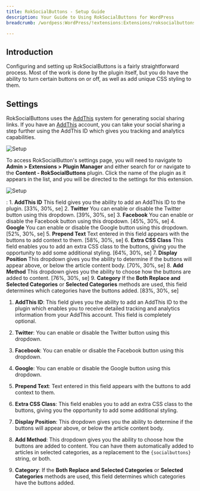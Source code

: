 ```yaml
---
title: RokSocialButtons - Setup Guide
description: Your Guide to Using RokSocialButtons for WordPress
breadcrumb: /wordpess:WordPress/!extensions:Extensions/roksocialbuttons:RokSocialButtons

---
```


Introduction
-----

Configuring and setting up RokSocialButtons is a fairly straightforward process. Most of the work is done by the plugin itself, but you do have the ability to turn certain buttons on or off, as well as add unique CSS styling to them.

Settings
-----

RokSocialButtons uses the [AddThis](http://www.addthis.com/) system for generating social sharing links. If you have an [AddThis](http://www.addthis.com/) account, you can take your social sharing a step further using the AddThis ID which gives you tracking and analytics capabilities. 

![Setup](assets/roksocialbuttons_1.jpeg)

To access RokSocialButton's settings page, you will need to navigate to **Admin > Extensions > Plugin Manager** and either search for or navigate to the **Content - RokSocialButtons** plugin. Click the name of the plugin as it appears in the list, and you will be directed to the settings for this extension.

![Setup](assets/roksocialbuttons_2.jpeg)

:	1. **AddThis ID** This field gives you the ability to add an AddThis ID to the plugin. [33%, 30%, se]
	2. **Twitter** You can enable or disable the Twitter button using this dropdown. [39%, 30%, se]
	3. **Facebook** You can enable or disable the Facebook button using this dropdown. [45%, 30%, se]
	4. **Google** You can enable or disable the Google button using this dropdown. [52%, 30%, se]
	5. **Prepend Text** Text entered in this field appears with the buttons to add context to them. [58%, 30%, se]
	6. **Extra CSS Class** This field enables you to add an extra CSS class to the buttons, giving you the opportunity to add some additional styling. [64%, 30%, se]
	7. **Display Position** This dropdown gives you the ability to determine if the buttons will appear above, or below the article content body.  [70%, 30%, se]
	8. **Add Method** This dropdown gives you the ability to choose how the buttons are added to content. [76%, 30%, se]
	9. **Category** If the **Both Replace and Selected Categories** or **Selected Categories** methods are used, this field determines which categories have the buttons added. [83%, 30%, se]

1. **AddThis ID**: This field gives you the ability to add an AddThis ID to the plugin which enables you to receive detailed tracking and analytics information from your AddThis account. This field is completely optional.

2. **Twitter**: You can enable or disable the Twitter button using this dropdown.

3. **Facebook**: You can enable or disable the Facebook button using this dropdown.

4. **Google**: You can enable or disable the Google button using this dropdown.

5. **Prepend Text**: Text entered in this field appears with the buttons to add context to them.

6. **Extra CSS Class**: This field enables you to add an extra CSS class to the buttons, giving you the opportunity to add some additional styling.

7. **Display Position**: This dropdown gives you the ability to determine if the buttons will appear above, or below the article content body. 

8. **Add Method**: This dropdown gives you the ability to choose how the buttons are added to content. You can have them automatically added to articles in selected categories, as a replacement to the `{socialbuttons}` string, or both.

9. **Category**: If the **Both Replace and Selected Categories** or **Selected Categories** methods are used, this field determines which categories have the buttons added.
